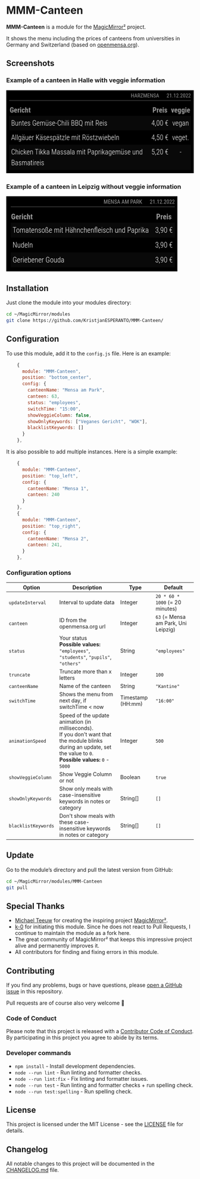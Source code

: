 # MMM-Canteen

**MMM-Canteen** is a module for the [MagicMirror²](https://github.com/MagicMirrorOrg/MagicMirror) project.

It shows the menu including the prices of canteens from universities in Germany and Switzerland (based on [openmensa.org](https://openmensa.org)).

## Screenshots

### Example of a canteen in Halle with veggie information

![Example of a canteen in Halle with veggie information](img/example1.png)

### Example of a canteen in Leipzig without veggie information

![Example of a canteen in Leipzig](img/example2.png)

## Installation

Just clone the module into your modules directory:

```bash
cd ~/MagicMirror/modules
git clone https://github.com/KristjanESPERANTO/MMM-Canteen/
```

## Configuration

To use this module, add it to the `config.js` file. Here is an example:

```javascript
    {
      module: "MMM-Canteen",
      position: "bottom_center",
      config: {
        canteenName: "Mensa am Park",
        canteen: 63,
        status: "employees",
        switchTime: "15:00",
        showVeggieColumn: false,
        showOnlyKeywords: ["Veganes Gericht", "WOK"],
        blacklistKeywords: []
      }
    },
```

It is also possible to add multiple instances. Here is a simple example:

```javascript
    {
      module: "MMM-Canteen",
      position: "top_left",
      config: {
        canteenName: "Mensa 1",
        canteen: 240
      }
    },
    {
      module: "MMM-Canteen",
      position: "top_right",
      config: {
        canteenName: "Mensa 2",
        canteen: 241,
      }
    },
```

### Configuration options

<!-- prettier-ignore-start -->
| Option             | Description                                                                                                                                                                 | Type              | Default                            |
|--------------------|-----------------------------------------------------------------------------------------------------------------------------------------------------------------------------|-------------------|------------------------------------|
| `updateInterval`   | Interval to update data                                                                                                                                                     | Integer           | `20 * 60 * 1000` (= 20 minutes)    |
| `canteen`          | ID from the openmensa.org url                                                                                                                                               | Integer           | `63` (= Mensa am Park, Uni Leipzig) |
| `status`           | Your status  <br> **Possible values:** `"employees"`, `"students"`, `"pupils"`, `"others"`                                                                                  | String            | `"employees"`                      |
| `truncate`         | Truncate more than x letters                                                                                                                                                | Integer           | `100`                              |
| `canteenName`      | Name of the canteen                                                                                                                                                         | String            | `"Kantine"`                        |
| `switchTime`       | Shows the menu from next day, if switchTime < now                                                                                                                           | Timestamp (HH:mm) | `"16:00"`                          |
| `animationSpeed`   | Speed of the update animation (in milliseconds).<br>If you don't want that the module blinks during an update, set the value to `0`. <br> **Possible values:** `0` - `5000` | Integer           | `500`                              |
| `showVeggieColumn` | Show Veggie Column or not                                                                                                                                                   | Boolean           | `true`                            |
| `showOnlyKeywords` | Show only meals with case-insensitive keywords in notes or category                                                                                                         | String[]          | `[]`                               |
| `blacklistKeywords` | Don't show meals with these case-insensitive keywords in notes or category                                                                                                  | String[]          | `[]`                               |
<!-- prettier-ignore-end -->

## Update

Go to the module’s directory and pull the latest version from GitHub:

```bash
cd ~/MagicMirror/modules/MMM-Canteen
git pull
```

## Special Thanks

- [Michael Teeuw](https://github.com/MichMich) for creating the inspiring project [MagicMirror²](https://github.com/MagicMirrorOrg/MagicMirror).
- [k-0](https://github.com/k-0/) for initiating this module. Since he does not react to Pull Requests, I continue to maintain the module as a fork here.
- The great community of MagicMirror² that keeps this impressive project alive and permanently improves it.
- All contributors for finding and fixing errors in this module.

## Contributing

If you find any problems, bugs or have questions, please [open a GitHub issue](https://github.com/KristjanESPERANTO/MMM-Canteen/issues) in this repository.

Pull requests are of course also very welcome 🙂

### Code of Conduct

Please note that this project is released with a [Contributor Code of Conduct](CODE_OF_CONDUCT.md). By participating in this project you agree to abide by its terms.

### Developer commands

- `npm install` - Install development dependencies.
- `node --run lint` - Run linting and formatter checks.
- `node --run lint:fix` - Fix linting and formatter issues.
- `node --run test` - Run linting and formatter checks + run spelling check.
- `node --run test:spelling` - Run spelling check.

## License

This project is licensed under the MIT License - see the [LICENSE](LICENSE.md) file for details.

## Changelog

All notable changes to this project will be documented in the [CHANGELOG.md](./CHANGELOG.md) file.
